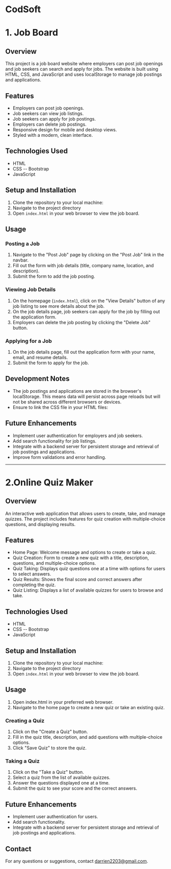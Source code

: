 # CodSoft

# 1. Job Board

## Overview
This project is a job board website where employers can post job openings and job seekers can search and apply for jobs. The website is built using HTML, CSS, and JavaScript and uses localStorage to manage job postings and applications.

## Features
- Employers can post job openings.
- Job seekers can view job listings.
- Job seekers can apply for job postings.
- Employers can delete job postings.
- Responsive design for mobile and desktop views.
- Styled with a modern, clean interface.

## Technologies Used
- HTML
- CSS -- Bootstrap
- JavaScript


## Setup and Installation
1. Clone the repository to your local machine:
2. Navigate to the project directory
3. Open `index.html` in your web browser to view the job board.

## Usage
### Posting a Job
1. Navigate to the "Post Job" page by clicking on the "Post Job" link in the navbar.
2. Fill out the form with job details (title, company name, location, and description).
3. Submit the form to add the job posting.

### Viewing Job Details
1. On the homepage (`index.html`), click on the "View Details" button of any job listing to see more details about the job.
2. On the job details page, job seekers can apply for the job by filling out the application form.
3. Employers can delete the job posting by clicking the "Delete Job" button.

### Applying for a Job
1. On the job details page, fill out the application form with your name, email, and resume details.
2. Submit the form to apply for the job.

## Development Notes
- The job postings and applications are stored in the browser's localStorage. This means data will persist across page reloads but will not be shared across different browsers or devices.
- Ensure to link the CSS file in your HTML files:

## Future Enhancements
- Implement user authentication for employers and job seekers.
- Add search functionality for job listings.
- Integrate with a backend server for persistent storage and retrieval of job postings and applications.
- Improve form validations and error handling.
  
----------------------------------------------------------------------------------------------------------------------

# 2.Online Quiz Maker
## Overview
An interactive web application that allows users to create, take, and manage quizzes. The project includes features for  quiz creation with multiple-choice questions, and displaying results.

## Features
- Home Page: Welcome message and options to create or take a quiz.
- Quiz Creation: Form to create a new quiz with a title, description, questions, and multiple-choice options.
- Quiz Taking: Displays quiz questions one at a time with options for users to select answers.
- Quiz Results: Shows the final score and correct answers after completing the quiz.
- Quiz Listing: Displays a list of available quizzes for users to browse and take.

## Technologies Used
- HTML
- CSS -- Bootstrap
- JavaScript


## Setup and Installation
1. Clone the repository to your local machine:
2. Navigate to the project directory
3. Open `index.html` in your web browser to view the job board.

## Usage
1. Open index.html in your preferred web browser.
2. Navigate to the home page to create a new quiz or take an existing quiz.
   
### Creating a Quiz
1. Click on the "Create a Quiz" button.
2. Fill in the quiz title, description, and add questions with multiple-choice options.
3. Click "Save Quiz" to store the quiz.  

### Taking a Quiz
1. Click on the "Take a Quiz" button.
2. Select a quiz from the list of available quizzes.
3. Answer the questions displayed one at a time.
4. Submit the quiz to see your score and the correct answers.


## Future Enhancements
- Implement user authentication for users.
- Add search functionality.
- Integrate with a backend server for persistent storage and retrieval of job postings and applications.

## Contact
For any questions or suggestions, contact darrien2203@gmail.com.


